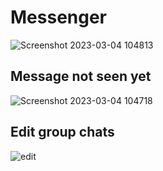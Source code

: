 # Messenger

![Screenshot 2023-03-04 104813](https://user-images.githubusercontent.com/36802368/222859743-96baa82e-7789-4e66-aa56-75e651e075be.png)

## Message not seen yet
![Screenshot 2023-03-04 104718](https://user-images.githubusercontent.com/36802368/222859741-c24197d2-14f2-40a8-bd16-dfdf9ee762b7.png)

## Edit group chats
![edit](https://user-images.githubusercontent.com/36802368/222859706-4856b7c6-65a3-4527-91e7-cdce131bff0d.png)
